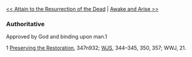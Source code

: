 [<< Attain to the Resurrection of the Dead](Attain%20to%20the%20Resurrection%20of%20the%20Dead.md)  |  [Awake and Arise >>](Awake%20and%20Arise.md)

### Authoritative
Approved by God and binding upon man.1



1
[Preserving the Restoration](#), 347n932; [WJS](#), 344–345, 350, 357; WWJ, 21.